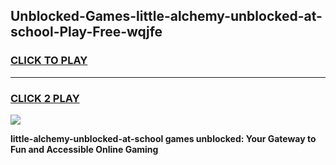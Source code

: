
## Unblocked-Games-little-alchemy-unblocked-at-school-Play-Free-wqjfe
<h3>
<a href="https://premium76.site?title=little-alchemy-unblocked-at-school&ref=12A">CLICK TO PLAY</a></h3>
<hr>

<h3>
<a href="https://premium76.site?title=little-alchemy-unblocked-at-school&ref=12A">CLICK 2 PLAY</a>
  
</h3>

<a href="https://premium76.site?title=little-alchemy-unblocked-at-school&ref=12A"><img src="https://clearcache.store/games.png"></a>


**little-alchemy-unblocked-at-school games unblocked: Your Gateway to Fun and Accessible Online Gaming**
